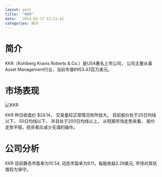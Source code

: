 ```yaml
---
layout: post
title:  "KKR"
date:   2014-02-17 12:21:41
categories: 观点
---
```


# 简介
KKR（Kohlberg Kravis Roberts & Co.）是USA著名上市公司，
公司主要从事Asset Management行业，当前市值6953.43百万美元。

# 市场表现

![KKR](http://finviz.com/chart.ashx?t=KKR&ty=c&ta=1&p=d&s=l)

KKR 昨日收盘价 $24.14，
交易量较正常情况有所放大。
目前股价处于20日均线以下，
50日均线以下，
并且处于200日均线以上。
从短期市场走势来看，
股价走势平稳，投资者应减少无谓的操作。

# 公司分析
KKR 目前静态市盈率为10.54, 动态市盈率为9.11，每股收益2.29美元,
市场对其估值较为保守。
